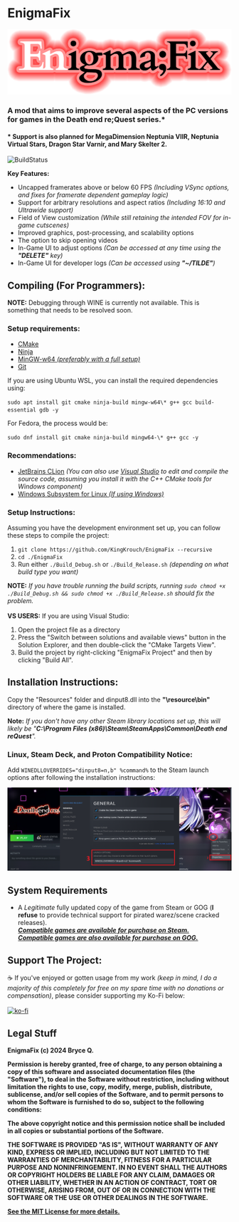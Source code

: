 # EnigmaFix
![Logo](Resources/EnigmaFix_Logo.png)

### A mod that aims to improve several aspects of the PC versions for games in the Death end re;Quest series.*
#### * Support is also planned for MegaDimension Neptunia VIIR, Neptunia Virtual Stars, Dragon Star Varnir, and Mary Skelter 2.
![BuildStatus](https://github.com/KingKrouch/EnigmaFix/actions/workflows/cmake.yml/badge.svg?branch=main/)

**Key Features:**
* Uncapped framerates above or below 60 FPS *(Including VSync options, and fixes for framerate dependent gameplay logic)*
* Support for arbitrary resolutions and aspect ratios *(Including 16:10 and Ultrawide support)*
* Field of View customization *(While still retaining the intended FOV for in-game cutscenes)*
* Improved graphics, post-processing, and scalability options
* The option to skip opening videos
* In-Game UI to adjust options *(Can be accessed at any time using the **"DELETE"** key)*
* In-Game UI for developer logs *(Can be accessed using **"~/TILDE"**)*

## Compiling (For Programmers):
**NOTE:** Debugging through WINE is currently not available. This is something that needs to be resolved soon.

### Setup requirements:
* [CMake](https://cmake.org/)
* [Ninja](https://ninja-build.org/)
* [MinGW-w64 _(preferably with a full setup)_](https://www.mingw-w64.org/)
* [Git](https://git-scm.com/)

If you are using Ubuntu WSL, you can install the required dependencies using:

`sudo apt install git cmake ninja-build mingw-w64\* g++ gcc build-essential gdb -y`

For Fedora, the process would be:

`sudo dnf install git cmake ninja-build mingw64-\* g++ gcc -y`

### Recommendations:
* [JetBrains CLion](https://www.jetbrains.com/clion/) *(You can also use [Visual Studio](https://visualstudio.microsoft.com/vs/) to edit and compile the source code, assuming you install it with the C++ CMake tools for Windows component)*
* [Windows Subsystem for Linux _(If using Windows)_](https://ubuntu.com/wsl)

### Setup Instructions:
Assuming you have the development environment set up, you can follow these steps to compile the project:
1. `git clone https://github.com/KingKrouch/EnigmaFix --recursive`
2. `cd ./EnigmaFix`
3. Run either `./Build_Debug.sh` or `./Build_Release.sh` _(depending on what build type you want)_

**NOTE:** *If you have trouble running the build scripts, running `sudo chmod +x ./Build_Debug.sh && sudo chmod +x ./Build_Release.sh` should fix the problem.*
<br><br>**VS USERS:** If you are using Visual Studio:
1. Open the project file as a directory
2. Press the "Switch between solutions and available views" button in the Solution Explorer, and then double-click the "CMake Targets View".
3. Build the project by right-clicking "EnigmaFix Project" and then by clicking "Build All".

## Installation Instructions:
Copy the "Resources" folder and dinput8.dll into the **"\resource\bin\"** directory of where the game is installed.

**Note:** *If you don't have any other Steam library locations set up, this will likely be "**C:\Program Files (x86)\Steam\SteamApps\Common\Death end reQuest**".*

### Linux, Steam Deck, and Proton Compatibility Notice:
Add ``WINEDLLOVERRIDES="dinput8=n,b" %command%`` to the Steam launch options after following the installation instructions:

![Proton_Instructions](Resources/Proton_Instructions.png)

## System Requirements
* A *Legitimate* fully updated copy of the game from Steam or GOG (**I refuse** to provide technical support for pirated warez/scene cracked releases).<br />
[***Compatible games are available for purchase on Steam.***](https://store.steampowered.com/search/?category1=998&developer=Idea+Factory)<br/>
[***Compatible games are also available for purchase on GOG.***](https://www.gog.com/en/games?developers=idea-factory-compile-heart&hideDLCs=true)

## Support The Project:
☕ If you've enjoyed or gotten usage from my work *(keep in mind, I do a majority of this completely for free on my spare time with no donations or compensation)*, please consider supporting my Ko-Fi below:
<br><br>[![ko-fi](https://ko-fi.com/img/githubbutton_sm.svg)](https://ko-fi.com/kingkrouch)

## Legal Stuff

**EnigmaFix (c) 2024 Bryce Q.**

**Permission is hereby granted, free of charge, to any person obtaining a copy
of this software and associated documentation files (the "Software"), to deal
in the Software without restriction, including without limitation the rights
to use, copy, modify, merge, publish, distribute, sublicense, and/or sell
copies of the Software, and to permit persons to whom the Software is
furnished to do so, subject to the following conditions:**

**The above copyright notice and this permission notice shall be included in all
copies or substantial portions of the Software.**

**THE SOFTWARE IS PROVIDED "AS IS", WITHOUT WARRANTY OF ANY KIND, EXPRESS OR
IMPLIED, INCLUDING BUT NOT LIMITED TO THE WARRANTIES OF MERCHANTABILITY,
FITNESS FOR A PARTICULAR PURPOSE AND NONINFRINGEMENT. IN NO EVENT SHALL THE
AUTHORS OR COPYRIGHT HOLDERS BE LIABLE FOR ANY CLAIM, DAMAGES OR OTHER
LIABILITY, WHETHER IN AN ACTION OF CONTRACT, TORT OR OTHERWISE, ARISING FROM,
OUT OF OR IN CONNECTION WITH THE SOFTWARE OR THE USE OR OTHER DEALINGS IN THE
SOFTWARE.**

**[See the MIT License for more details.](https://github.com/KingKrouch/EnigmaFix/blob/master/LICENSE)**
